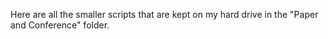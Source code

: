 Here are all the smaller scripts that are kept on my hard drive in the "Paper and Conference" folder.
